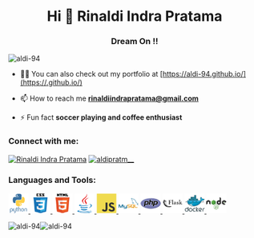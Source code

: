 <h1 align="center">Hi 👋 Rinaldi Indra Pratama</h1>
<h3 align="center"> Dream On !!</h3>

<p align="left"> <img src="https://komarev.com/ghpvc/?username=aldi-94&label=Profile%20views&color=129e00&style=plastic" alt="aldi-94" /> </p>

- 👨‍💻 You can also check out my portfolio at [https://aldi-94.github.io/](https://.github.io/)

- 📫 How to reach me **rinaldiindrapratama@gmail.com**

- ⚡ Fun fact **soccer playing and coffee enthusiast**

<h3 align="left">Connect with me:</h3>
<p align="left">

<a href="https://www.linkedin.com/in/rinaldi-indra-pratama-462211160/" target="blank"><img align="center" src="https://cdn.jsdelivr.net/npm/simple-icons@3.0.1/icons/linkedin.svg" alt="Rinaldi Indra Pratama" height="30" width="40" /></a>
<a href="https://www.instagram.com/aldipratm__" target="blank"><img align="center" src="https://cdn.jsdelivr.net/npm/simple-icons@3.0.1/icons/instagram.svg" alt="aldipratm__" height="30" width="40" /></a>

</p>

<h3 align="left">Languages and Tools:</h3>
<p align="left"> <a href="https://www.python.org/" target="_blank" rel="noreferrer"> <img src="https://raw.githubusercontent.com/devicons/devicon/master/icons/python/python-original-wordmark.svg" alt="python" width="40" height="40"/> </a> <a href="https://www.w3schools.com/css/" target="_blank" rel="noreferrer"> <img src="https://raw.githubusercontent.com/devicons/devicon/master/icons/css3/css3-original-wordmark.svg" alt="css3" width="40" height="40"/> </a> <a href="https://www.w3.org/html/" target="_blank" rel="noreferrer"> <img src="https://raw.githubusercontent.com/devicons/devicon/master/icons/html5/html5-original-wordmark.svg" alt="html5" width="40" height="40"/> </a> <a href="https://www.java.com" target="_blank" rel="noreferrer"> <img src="https://raw.githubusercontent.com/devicons/devicon/master/icons/java/java-original.svg" alt="java" width="40" height="40"/> </a> <a href="https://developer.mozilla.org/en-US/docs/Web/JavaScript" target="_blank" rel="noreferrer"> <img src="https://raw.githubusercontent.com/devicons/devicon/master/icons/javascript/javascript-original.svg" alt="javascript" width="40" height="40"/> </a> <a href="https://www.mysql.com/" target="_blank" rel="noreferrer"> <img src="https://raw.githubusercontent.com/devicons/devicon/master/icons/mysql/mysql-original-wordmark.svg" alt="mysql" width="40" height="40"/> </a> <a href="https://www.php.net" target="_blank" rel="noreferrer"> <img src="https://raw.githubusercontent.com/devicons/devicon/master/icons/php/php-original.svg" alt="php" width="40" 
height="40"/> </a> <a href="https://flask.palletsprojects.com/en/stable/" target="_blank" rel="noreferrer"> <img src="https://raw.githubusercontent.com/devicons/devicon/master/icons/flask/flask-original-wordmark.svg" alt="flask" 
width="40" height="40"/> </a> <a href="https://www.docker.com/" target="_blank" rel="noreferrer"> <img src="https://raw.githubusercontent.com/devicons/devicon/master/icons/docker/docker-original-wordmark.svg" alt="docker" width="40" height="40" /> </a> <a href="https://nodejs.org/en" target="_blank" rel="noreferrer"> <img src="https://raw.githubusercontent.com/devicons/devicon/master/icons/nodejs/nodejs-original-wordmark.svg" alt="nodejs" width="40" height="40"                                                                            
height="40"/> </a> </p>

<p><img align="left" src="https://github-readme-stats.vercel.app/api/top-langs?username=aldi-94&show_icons=true&locale=en&layout=compact" alt="aldi-94" /></p>
<p>&nbsp;<img align="left" src="https://github-readme-stats.vercel.app/api?username=aldi-94&show_icons=true&locale=en" alt="aldi-94" /></p>
